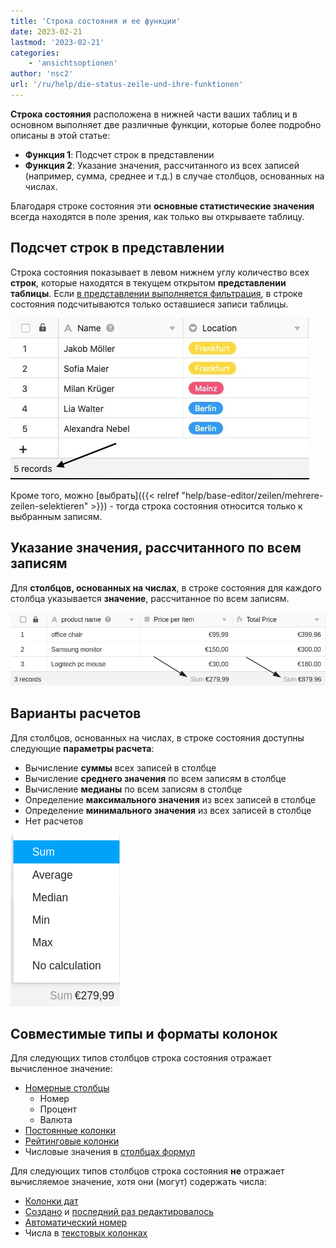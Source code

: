 ```yaml
---
title: 'Строка состояния и ее функции'
date: 2023-02-21
lastmod: '2023-02-21'
categories:
    - 'ansichtsoptionen'
author: 'nsc2'
url: '/ru/help/die-status-zeile-und-ihre-funktionen'
---
```


**Строка состояния** расположена в нижней части ваших таблиц и в основном выполняет две различные функции, которые более подробно описаны в этой статье:

- **Функция 1**: Подсчет строк в представлении
- **Функция 2**: Указание значения, рассчитанного из всех записей (например, сумма, среднее и т.д.) в случае столбцов, основанных на числах.

Благодаря строке состояния эти **основные статистические значения** всегда находятся в поле зрения, как только вы открываете таблицу.

## Подсчет строк в представлении

Строка состояния показывает в левом нижнем углу количество всех **строк**, которые находятся в текущем открытом **представлении таблицы**. Если [в представлении выполняется фильтрация](https://seatable.io/ru/docs/ansichtsoptionen/filtern-von-eintraegen-in-einer-ansicht/), в строке состояния подсчитываются только оставшиеся записи таблицы.

![В строке состояния всегда указывается количество строк в текущем открытом представлении таблицы](images/status-cell-function-1.jpg)

Кроме того, можно [выбрать]({{< relref "help/base-editor/zeilen/mehrere-zeilen-selektieren" >}}) - тогда строка состояния относится только к выбранным записям.

## Указание значения, рассчитанного по всем записям

Для **столбцов, основанных на числах**, в строке состояния для каждого столбца указывается **значение**, рассчитанное по всем записям.

![Рассчитанные значения в строках состояния](images/the-status-cell-function-2-1.png)

## Варианты расчетов

Для столбцов, основанных на числах, в строке состояния доступны следующие **параметры расчета**:

- Вычисление **суммы** всех записей в столбце
- Вычисление **среднего значения** по всем записям в столбце
- Вычисление **медианы** по всем записям в столбце
- Определение **максимального значения** из всех записей в столбце
- Определение **минимального значения** из всех записей в столбце
- Нет расчетов

![Варианты расчета строки состояния](images/berechnungsoptionen-status-zeile.png)

## Совместимые типы и форматы колонок

Для следующих типов столбцов строка состояния отражает вычисленное значение:

- [Номерные столбцы](https://seatable.io/ru/docs/text-und-zahlen/die-zahlen-spalte/)
    - Номер
    - Процент
    - Валюта
- [Постоянные колонки](https://seatable.io/ru/docs/datum-dauer-und-personen/die-dauer-spalte/)
- [Рейтинговые колонки](https://seatable.io/ru/docs/auswahlspalten/die-rating-spalte/)
- Числовые значения в [столбцах формул](https://seatable.io/ru/docs/formeln/grundlagen-von-seatable-formeln/)

Для следующих типов столбцов строка состояния **не** отражает вычисляемое значение, хотя они (могут) содержать числа:

- [Колонки дат](https://seatable.io/ru/docs/datum-dauer-und-personen/die-datum-spalte/)
- [Создано](https://seatable.io/ru/docs/datum-dauer-und-personen/die-spalten-ersteller-und-erstellt/) и [последний раз редактировалось](https://seatable.io/ru/docs/datum-dauer-und-personen/die-spalten-letzter-bearbeiter-und-zuletzt-bearbeitet/)
- [Автоматический номер](https://seatable.io/ru/docs/text-und-zahlen/der-spaltentyp-automatische-nummer/)
- Числа в [текстовых колонках](https://seatable.io/ru/docs/text-und-zahlen/die-spalten-text-und-formatierter-text/)
